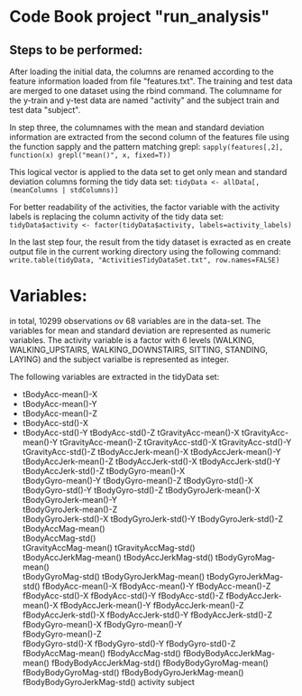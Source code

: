 # Code Book project "run_analysis"

## Steps to be performed: 
After loading the initial data, the columns are renamed according to the feature information loaded from file "features.txt". 
The training and test data are merged to one dataset using the rbind command. The columname for the y-train and y-test data are named "activity" and the subject train and test data "subject". 

In step three, the columnames with the mean and standard deviation information are extracted from the second column of the features file using the function sapply and the pattern matching grepl: 
`sapply(features[,2], function(x) grepl("mean()", x, fixed=T))`

This logical vector is applied to the data set to get only mean and standard deviation columns forming the tidy data set:
`tidyData <- allData[, (meanColumns | stdColumns)]`

For better readability of the activities, the factor variable with the activity labels is replacing the column activity of the tidy data set:
`tidyData$activity <- factor(tidyData$activity, labels=activity_labels)`

In the last step four, the result from the tidy dataset is exracted as en create output file in the current working directory using the following command:
`write.table(tidyData, "ActivitiesTidyDataSet.txt", row.names=FALSE)`

# Variables: 
in total, 10299 observations ov 68 variables are in the data-set. The variables for mean and standard deviation are represented as numeric variables. The activity variable is a factor with 6 levels (WALKING, WALKING_UPSTAIRS, WALKING_DOWNSTAIRS, SITTING, STANDING, LAYING) and the subject varialbe is represented as integer. 

The following variables are extracted in the tidyData set:

- tBodyAcc-mean()-X
- tBodyAcc-mean()-Y          
- tBodyAcc-mean()-Z       
- tBodyAcc-std()-X 
- tBodyAcc-std()-Y
tBodyAcc-std()-Z 
tGravityAcc-mean()-X 
tGravityAcc-mean()-Y
tGravityAcc-mean()-Z 
tGravityAcc-std()-X 
tGravityAcc-std()-Y 
tGravityAcc-std()-Z 
tBodyAccJerk-mean()-X 
tBodyAccJerk-mean()-Y 
tBodyAccJerk-mean()-Z 
tBodyAccJerk-std()-X 
tBodyAccJerk-std()-Y 
tBodyAccJerk-std()-Z
tBodyGyro-mean()-X  
tBodyGyro-mean()-Y 
tBodyGyro-mean()-Z 
tBodyGyro-std()-X  
tBodyGyro-std()-Y 
tBodyGyro-std()-Z 
tBodyGyroJerk-mean()-X   
tBodyGyroJerk-mean()-Y  
tBodyGyroJerk-mean()-Z  
tBodyGyroJerk-std()-X 
tBodyGyroJerk-std()-Y 
tBodyGyroJerk-std()-Z 
tBodyAccMag-mean()  
tBodyAccMag-std()  
tGravityAccMag-mean() 
tGravityAccMag-std()  
tBodyAccJerkMag-mean() 
tBodyAccJerkMag-std()
tBodyGyroMag-mean()  
tBodyGyroMag-std() 
tBodyGyroJerkMag-mean()
tBodyGyroJerkMag-std() 
fBodyAcc-mean()-X 
fBodyAcc-mean()-Y 
fBodyAcc-mean()-Z 
fBodyAcc-std()-X 
fBodyAcc-std()-Y 
fBodyAcc-std()-Z 
fBodyAccJerk-mean()-X 
fBodyAccJerk-mean()-Y 
fBodyAccJerk-mean()-Z
fBodyAccJerk-std()-X 
fBodyAccJerk-std()-Y 
fBodyAccJerk-std()-Z  
fBodyGyro-mean()-X 
fBodyGyro-mean()-Y  
fBodyGyro-mean()-Z  
fBodyGyro-std()-X 
fBodyGyro-std()-Y 
fBodyGyro-std()-Z 
fBodyAccMag-mean() 
fBodyAccMag-std() 
fBodyBodyAccJerkMag-mean() 
fBodyBodyAccJerkMag-std() 
fBodyBodyGyroMag-mean()
fBodyBodyGyroMag-std() 
fBodyBodyGyroJerkMag-mean()
fBodyBodyGyroJerkMag-std()
activity 
subject  
